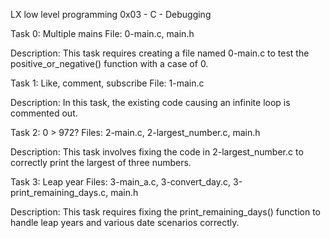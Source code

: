LX low level programming
0x03 - C - Debugging

Task 0: Multiple mains
File: 0-main.c, main.h

Description: This task requires creating a file named 0-main.c to test the positive_or_negative() function with a case of 0.

Task 1: Like, comment, subscribe
File: 1-main.c

Description: In this task, the existing code causing an infinite loop is commented out.

Task 2: 0 > 972?
Files: 2-main.c, 2-largest_number.c, main.h

Description: This task involves fixing the code in 2-largest_number.c to correctly print the largest of three numbers.

Task 3: Leap year
Files: 3-main_a.c, 3-convert_day.c, 3-print_remaining_days.c, main.h

Description: This task requires fixing the print_remaining_days() function to handle leap years and various date scenarios correctly.
